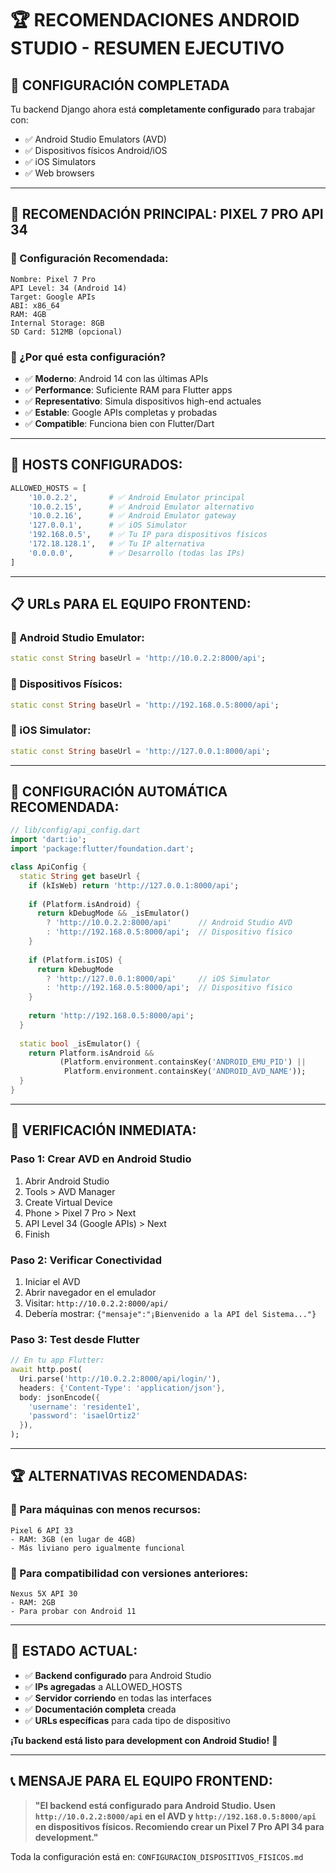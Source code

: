 # 🏆 RECOMENDACIONES ANDROID STUDIO - RESUMEN EJECUTIVO

## 📱 **CONFIGURACIÓN COMPLETADA**

Tu backend Django ahora está **completamente configurado** para trabajar con:
- ✅ Android Studio Emulators (AVD)
- ✅ Dispositivos físicos Android/iOS
- ✅ iOS Simulators
- ✅ Web browsers

---

## 🥇 **RECOMENDACIÓN PRINCIPAL: PIXEL 7 PRO API 34**

### **🎯 Configuración Recomendada:**
```
Nombre: Pixel 7 Pro
API Level: 34 (Android 14)
Target: Google APIs
ABI: x86_64
RAM: 4GB
Internal Storage: 8GB
SD Card: 512MB (opcional)
```

### **🚀 ¿Por qué esta configuración?**
- ✅ **Moderno**: Android 14 con las últimas APIs
- ✅ **Performance**: Suficiente RAM para Flutter apps
- ✅ **Representativo**: Simula dispositivos high-end actuales
- ✅ **Estable**: Google APIs completas y probadas
- ✅ **Compatible**: Funciona bien con Flutter/Dart

---

## 🔧 **HOSTS CONFIGURADOS:**

```python
ALLOWED_HOSTS = [
    '10.0.2.2',       # ✅ Android Emulator principal
    '10.0.2.15',      # ✅ Android Emulator alternativo
    '10.0.2.16',      # ✅ Android Emulator gateway
    '127.0.0.1',      # ✅ iOS Simulator
    '192.168.0.5',    # ✅ Tu IP para dispositivos físicos
    '172.18.128.1',   # ✅ Tu IP alternativa
    '0.0.0.0',        # ✅ Desarrollo (todas las IPs)
]
```

---

## 📋 **URLs PARA EL EQUIPO FRONTEND:**

### **🤖 Android Studio Emulator:**
```dart
static const String baseUrl = 'http://10.0.2.2:8000/api';
```

### **📱 Dispositivos Físicos:**
```dart
static const String baseUrl = 'http://192.168.0.5:8000/api';
```

### **🍎 iOS Simulator:**
```dart
static const String baseUrl = 'http://127.0.0.1:8000/api';
```

---

## 🎯 **CONFIGURACIÓN AUTOMÁTICA RECOMENDADA:**

```dart
// lib/config/api_config.dart
import 'dart:io';
import 'package:flutter/foundation.dart';

class ApiConfig {
  static String get baseUrl {
    if (kIsWeb) return 'http://127.0.0.1:8000/api';
    
    if (Platform.isAndroid) {
      return kDebugMode && _isEmulator()
        ? 'http://10.0.2.2:8000/api'      // Android Studio AVD
        : 'http://192.168.0.5:8000/api';  // Dispositivo físico
    }
    
    if (Platform.isIOS) {
      return kDebugMode
        ? 'http://127.0.0.1:8000/api'     // iOS Simulator
        : 'http://192.168.0.5:8000/api';  // Dispositivo físico
    }
    
    return 'http://192.168.0.5:8000/api';
  }
  
  static bool _isEmulator() {
    return Platform.isAndroid && 
           (Platform.environment.containsKey('ANDROID_EMU_PID') ||
            Platform.environment.containsKey('ANDROID_AVD_NAME'));
  }
}
```

---

## 🧪 **VERIFICACIÓN INMEDIATA:**

### **Paso 1: Crear AVD en Android Studio**
1. Abrir Android Studio
2. Tools > AVD Manager
3. Create Virtual Device
4. Phone > Pixel 7 Pro > Next
5. API Level 34 (Google APIs) > Next
6. Finish

### **Paso 2: Verificar Conectividad**
1. Iniciar el AVD
2. Abrir navegador en el emulador
3. Visitar: `http://10.0.2.2:8000/api/`
4. Debería mostrar: `{"mensaje":"¡Bienvenido a la API del Sistema..."}`

### **Paso 3: Test desde Flutter**
```dart
// En tu app Flutter:
await http.post(
  Uri.parse('http://10.0.2.2:8000/api/login/'),
  headers: {'Content-Type': 'application/json'},
  body: jsonEncode({
    'username': 'residente1',
    'password': 'isaelOrtiz2'
  }),
);
```

---

## 🏆 **ALTERNATIVAS RECOMENDADAS:**

### **🥈 Para máquinas con menos recursos:**
```
Pixel 6 API 33
- RAM: 3GB (en lugar de 4GB)
- Más liviano pero igualmente funcional
```

### **🥉 Para compatibilidad con versiones anteriores:**
```
Nexus 5X API 30
- RAM: 2GB
- Para probar con Android 11
```

---

## 🚀 **ESTADO ACTUAL:**

- ✅ **Backend configurado** para Android Studio
- ✅ **IPs agregadas** a ALLOWED_HOSTS
- ✅ **Servidor corriendo** en todas las interfaces
- ✅ **Documentación completa** creada
- ✅ **URLs específicas** para cada tipo de dispositivo

**¡Tu backend está listo para development con Android Studio!** 🎉

---

## 📞 **MENSAJE PARA EL EQUIPO FRONTEND:**

> **"El backend está configurado para Android Studio. Usen `http://10.0.2.2:8000/api` en el AVD y `http://192.168.0.5:8000/api` en dispositivos físicos. Recomiendo crear un Pixel 7 Pro API 34 para development."**

Toda la configuración está en: `CONFIGURACION_DISPOSITIVOS_FISICOS.md`